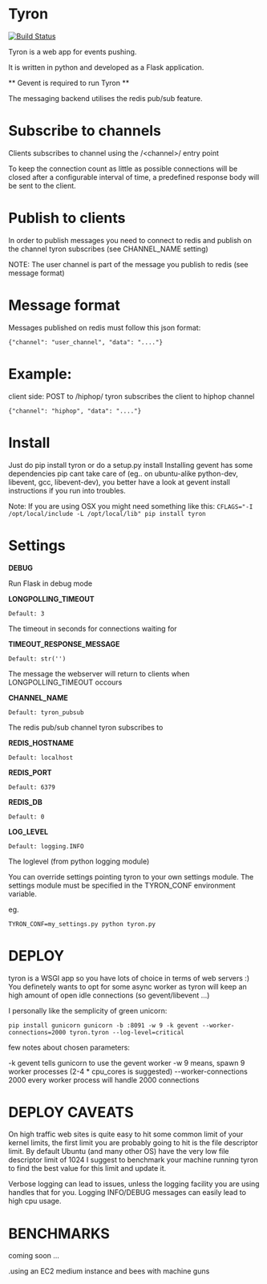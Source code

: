 Tyron
======

[![Build Status](https://travis-ci.org/tbarbugli/tyron.png?cache=0)](https://travis-ci.org/tbarbugli/tyron)

Tyron is a web app for events pushing.

It is written in python and developed as a Flask application.

** Gevent is required to run Tyron **

The messaging backend utilises the redis pub/sub feature.


Subscribe to channels
====================
Clients subscribes to channel using the /\<channel\>/ entry point

To keep the connection count as little as possible connections will
be closed after a configurable interval of time, a predefined response body
will be sent to the client.


Publish to clients
==================
In order to publish messages you need to connect to redis and publish
on the channel tyron subscribes (see CHANNEL_NAME setting)

NOTE: The user channel is part of the message you publish to redis (see message format)

Message format
==============
Messages published on redis must follow this json format:

`{"channel": "user_channel", "data": "...."}`


Example:
========

client side: POST to /hiphop/
tyron subscribes the client to hiphop channel

`{"channel": "hiphop", "data": "...."}`


Install
=======

Just do pip install tyron or do a setup.py install
Installing gevent has some dependencies pip cant take care of (eg.. on ubuntu-alike python-dev, libevent, gcc, libevent-dev), you better have a look at gevent install instructions if you run into troubles.

Note: If you are using OSX you might need something like this:
`CFLAGS="-I /opt/local/include -L /opt/local/lib" pip install tyron`

Settings
======== 

**DEBUG**

Run Flask in debug mode

**LONGPOLLING_TIMEOUT**

`Default: 3`

The timeout in seconds for connections waiting for 

**TIMEOUT\_RESPONSE_MESSAGE**

`Default: str('')`

The message the webserver will return to clients when LONGPOLLING_TIMEOUT occours

**CHANNEL_NAME**

`Default: tyron_pubsub`

The redis pub/sub channel tyron subscribes to

**REDIS_HOSTNAME**

`Default: localhost`


**REDIS_PORT**

`Default: 6379`


**REDIS_DB**

`Default: 0`


**LOG_LEVEL**

`Default: logging.INFO`

The loglevel (from python logging module)

You can override settings pointing tyron to your own settings module.
The settings module must be specified in the TYRON_CONF environment variable.

eg.

`TYRON_CONF=my_settings.py python tyron.py`


DEPLOY
======

tyron is a WSGI app so you have lots of choice in terms of web servers :)
You definetely wants to opt for some async worker as tyron will keep an high amount of open idle connections (so gevent/libevent ...)

I personally like the semplicity of green unicorn:


`
pip install gunicorn
gunicorn -b :8091 -w 9 -k gevent --worker-connections=2000 tyron.tyron --log-level=critical
`   

few notes about chosen parameters:

-k gevent tells gunicorn to use the gevent worker
-w 9 means, spawn 9 worker processes (2-4 * cpu_cores is suggested)
--worker-connections 2000 every worker process will handle 2000 connections


DEPLOY CAVEATS
==============

On high traffic web sites is quite easy to hit some common limit of your kernel
limits, the first limit you are probably going to hit is the file descriptor limit.
By default Ubuntu (and many other OS) have the very low file descriptor limit of 1024
I suggest to benchmark your machine running tyron to find the best value for this limit and update it.

Verbose logging can lead to issues, unless the logging facility you are using handles that for you.
Logging INFO/DEBUG messages can easily lead to high cpu usage.


BENCHMARKS
==========

coming soon ...

.using an EC2 medium instance and bees with machine guns





